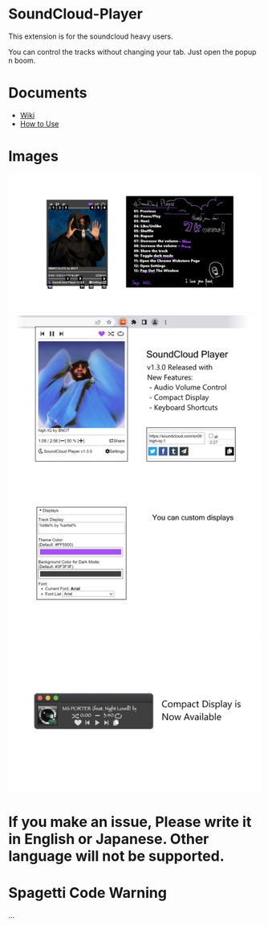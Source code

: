 # SoundCloud-Player
This extension is for the soundcloud heavy users.

You can control the tracks without changing your tab. Just open the popup n boom.

# Documents
- [Wiki](https://github.com/S4WA/soundcloud-player/wiki)
- [How to Use](https://github.com/S4WA/soundcloud-player/wiki/How-to-Use)

# Images
![image1](https://github.com/S4WA/soundcloud-player/blob/master/img/1.png?raw=true)
![image2](https://github.com/S4WA/soundcloud-player/blob/master/img/2.png?raw=true)
![image3](https://github.com/S4WA/soundcloud-player/blob/master/img/3.png?raw=true)
![image4](https://github.com/S4WA/soundcloud-player/blob/master/img/4.png?raw=true)

# If you make an issue, Please write it in English or Japanese. Other language will not be supported.

# Spagetti Code Warning
...
